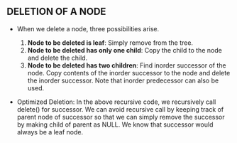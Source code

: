 ## DELETION OF A NODE

- When we delete a node, three possibilities arise.
    1. **Node to be deleted is leaf**: Simply remove from the tree. 
    2. **Node to be deleted has only one child**: Copy the child to the node and delete the child.
    3. **Node to be deleted has two children**: Find inorder successor of the node. Copy contents of the inorder successor to the node and delete the inorder successor. Note that inorder predecessor can also be used.

- Optimized Deletion: In the above recursive code, we recursively call delete() for successor. We can avoid recursive call by keeping track of parent node of successor so that we can simply remove the successor by making child of parent as NULL. We know that successor would always be a leaf node.
